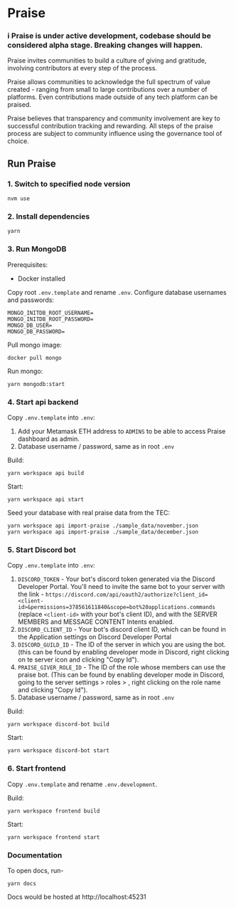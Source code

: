 # Praise

### ℹ️ Praise is under active development, codebase should be considered alpha stage. Breaking changes will happen.

Praise invites communities to build a culture of giving and gratitude, involving contributors at every step of the process.

Praise allows communities to acknowledge the full spectrum of value created - ranging from small to large contributions over a number of platforms. Even contributions made outside of any tech platform can be praised.

Praise believes that transparency and community involvement are key to successful contribution tracking and rewarding. All steps of the praise process are subject to community influence using the governance tool of choice.

## Run Praise

### 1. Switch to specified node version

```
nvm use
```

### 2. Install dependencies

```
yarn
```

### 3. Run MongoDB

Prerequisites:

- Docker installed

Copy root `.env.template` and rename `.env`. Configure database usernames and passwords:

```
MONGO_INITDB_ROOT_USERNAME=
MONGO_INITDB_ROOT_PASSWORD=
MONGO_DB_USER=
MONGO_DB_PASSWORD=
```

Pull mongo image:

```
docker pull mongo
```

Run mongo:

```
yarn mongodb:start
```

### 4. Start api backend

Copy `.env.template` into `.env`:

1. Add your Metamask ETH address to `ADMINS` to be able to access Praise dashboard as admin.
2. Database username / password, same as in root `.env`

Build:

```
yarn workspace api build
```

Start:

```
yarn workspace api start
```

Seed your database with real praise data from the TEC:

```
yarn workspace api import-praise ./sample_data/november.json
yarn workspace api import-praise ./sample_data/december.json
```

### 5. Start Discord bot

Copy `.env.template` into `.env`:

1. `DISCORD_TOKEN` - Your bot's discord token generated via the Discord Developer Portal. You'll need to invite the same bot to your server with the link - `https://discord.com/api/oauth2/authorize?client_id=<client-id>&permissions=378561611840&scope=bot%20applications.commands` (replace `<client-id>` with your bot's client ID), and with the SERVER MEMBERS and MESSAGE CONTENT Intents enabled.
2. `DISCORD_CLIENT_ID` - Your bot's discord client ID, which can be found in the Application settings on Discord Developer Portal
3. `DISCORD_GUILD_ID` - The ID of the server in which you are using the bot. (this can be found by enabling developer mode in Discord, right clicking on te server icon and clicking "Copy Id").
4. `PRAISE_GIVER_ROLE_ID` - The ID of the role whose members can use the praise bot. (This can be found by enabling developer mode in Discord, going to the server settings > roles > <praise-giver-role>, right clicking on the role name and clicking "Copy Id").
5. Database username / password, same as in root `.env`

Build:

```
yarn workspace discord-bot build
```

Start:

```
yarn workspace discord-bot start
```

### 6. Start frontend

Copy `.env.template` and rename `.env.development`.

Build:

```
yarn workspace frontend build
```

Start:

```
yarn workspace frontend start
```

### Documentation

To open docs, run-

```
yarn docs
```

Docs would be hosted at http://localhost:45231
